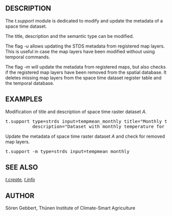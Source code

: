 <h2>DESCRIPTION</h2>

The <em>t.support</em> module is dedicated to modify and update the metadata of
a space time dataset.
<p>
The title, description and the semantic type can be modified.
<p>
The flag <em>-u</em> allows updating the STDS metadata from registered
map layers. This is useful in case the map layers have been modified
without using temporal commands.
<p>
The flag <em>-m</em> will update the metadata from registered maps, but
also checks if the registered map layers have been removed from the
spatial database. It deletes missing map layers from the space time
dataset register table and the temporal database.

<h2>EXAMPLES</h2>

Modification of title and description of space time raster dataset <em>A</em>.
<p>
<div class="code"><pre>
t.support type=strds input=tempmean_monthly title="Monthly temperature for North Carolina" \
          description="Dataset with monthly temperature for North Carolina"
</pre></div>
<p>
Update the metadata of space time raster dataset <em>A</em> and check
for removed map layers.
<p>
<div class="code"><pre>
t.support -m type=strds input=tempmean_monthly
</pre></div>

<h2>SEE ALSO</h2>

<em>
<a href="t.create.html">t.create</a>,
<a href="t.info.html">t.info</a>
</em>

<h2>AUTHOR</h2>

S&ouml;ren Gebbert, Th&uuml;nen Institute of Climate-Smart Agriculture
